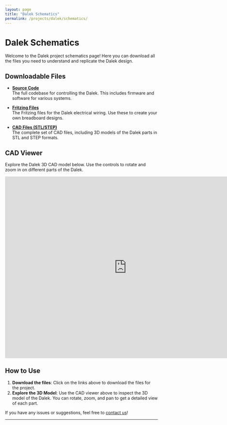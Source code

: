 ```yaml
---
layout: page
title: "Dalek Schematics"
permalink: /projects/dalek/schematics/
---
```


# Dalek Schematics

Welcome to the Dalek project schematics page! Here you can download all the files you need to understand and replicate the Dalek design.

## Downloadable Files

- **[Source Code](https://example.com/dalek/code.zip)**  
  The full codebase for controlling the Dalek. This includes firmware and software for various systems.

- **[Fritzing Files](https://example.com/dalek/fritzing.zip)**  
  The Fritzing files for the Dalek electrical wiring. Use these to create your own breadboard designs.

- **[CAD Files (STL/STEP)](https://example.com/dalek/cad.zip)**  
  The complete set of CAD files, including 3D models of the Dalek parts in STL and STEP formats.

## CAD Viewer

Explore the Dalek 3D CAD model below. Use the controls to rotate and zoom in on different parts of the Dalek.

<div class="cad-viewer">
  <iframe src="https://viewer.autodesk.com/viewers/viewer3d.html?url=https://example.com/dalek/cad/modelfile" width="800" height="600" frameborder="0"></iframe>
</div>

<!-- Or you could use a 3D Viewer embedding tool like 3DViewer, which can embed the viewer directly -->
<!-- Example -->
<!-- <script src="https://www.3dviewer.net/"></script> -->
<!-- <3d-viewer src="https://example.com/dalek/cad/your_model.stl"></3d-viewer> -->

## How to Use

1. **Download the files**: Click on the links above to download the files for the project.
2. **Explore the 3D Model**: Use the CAD viewer above to inspect the 3D model of the Dalek. You can rotate, zoom, and pan to get a detailed view of each part.

If you have any issues or suggestions, feel free to [contact us](mailto:support@hullrobotics.com)!

---

